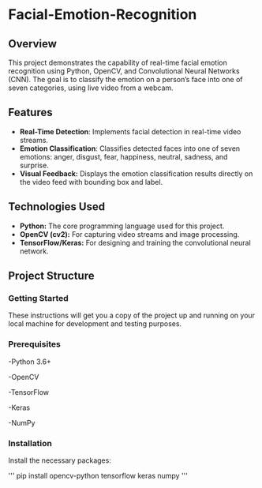 # Facial-Emotion-Recognition
## Overview
This project demonstrates the capability of real-time facial emotion recognition using Python, OpenCV, and Convolutional Neural Networks (CNN). The goal is to classify the emotion on a person’s face into one of seven categories, using live video from a webcam.

## Features
- **Real-Time Detection**: Implements facial detection in real-time video streams.
- **Emotion Classification**: Classifies detected faces into one of seven emotions: anger, disgust, fear, happiness, neutral, sadness, and surprise.
- **Visual Feedback:** Displays the emotion classification results directly on the video feed with bounding box and label.

## Technologies Used
- **Python:** The core programming language used for this project.
- **OpenCV (cv2):** For capturing video streams and image processing.
- **TensorFlow/Keras:** For designing and training the convolutional neural network.

## Project Structure
### Getting Started
These instructions will get you a copy of the project up and running on your local machine for development and testing purposes.

### Prerequisites
-Python 3.6+

-OpenCV

-TensorFlow

-Keras

-NumPy

### Installation
Install the necessary packages:

''' pip install opencv-python tensorflow keras numpy '''
